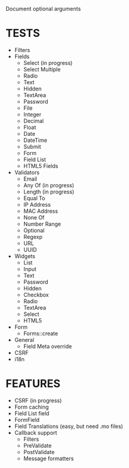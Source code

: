 Document optional arguments

TESTS
======
- Filters
- Fields
    - Select (in progress)
    - Select Multiple
    - Radio
    - Text
    - Hidden
    - TextArea
    - Password
    - File
    - Integer
    - Decimal
    - Float
    - Date
    - DateTime
    - Submit
    - Form
    - Field List
    - HTML5 Fields
- Validators
    - Email
    - Any Of (in progress)
    - Length (in progress)
    - Equal To
    - IP Address
    - MAC Address
    - None Of
    - Number Range
    - Optional
    - Regexp
    - URL
    - UUID
- Widgets
    - List
    - Input
    - Text
    - Password
    - Hidden
    - Checkbox
    - Radio
    - TextArea
    - Select
    - HTML5
- Form
    - Forms::create
- General
    - Field Meta override
- CSRF
- i18n

FEATURES
==========
- CSRF (in progress)
- Form caching
- Field List field
- FormField
- Field Translations (easy, but need .mo files)
- Callback support
    - Filters
    - PreValidate
    - PostValidate
    - Message formatters